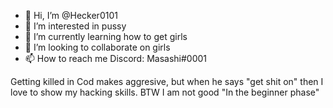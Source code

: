 - 👋 Hi, I’m @Hecker0101
- 👀 I’m interested in pussy
- 🌱 I’m currently learning how to get girls
- 💞️ I’m looking to collaborate on girls
- 📫 How to reach me Discord: Masashi#0001 

Getting killed in Cod makes aggresive, but when he says "get shit on" then I love to show my hacking skills.
BTW I am not good
  "In the beginner phase"
